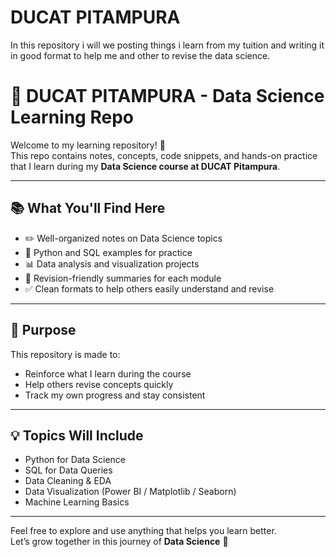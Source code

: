# DUCAT PITAMPURA
In this repository i will we posting things i learn from my tuition and writing it in good format to help me and other to revise the data science.

# 🧠 DUCAT PITAMPURA - Data Science Learning Repo

Welcome to my learning repository! 👋  
This repo contains notes, concepts, code snippets, and hands-on practice that I learn during my **Data Science course at DUCAT Pitampura**.

---

## 📚 What You'll Find Here

- ✏️ Well-organized notes on Data Science topics
- 🧮 Python and SQL examples for practice
- 📊 Data analysis and visualization projects
- 📌 Revision-friendly summaries for each module
- ✅ Clean formats to help others easily understand and revise

---

## 🎯 Purpose

This repository is made to:
- Reinforce what I learn during the course
- Help others revise concepts quickly
- Track my own progress and stay consistent

---

## 💡 Topics Will Include

- Python for Data Science
- SQL for Data Queries
- Data Cleaning & EDA
- Data Visualization (Power BI / Matplotlib / Seaborn)
- Machine Learning Basics

---

Feel free to explore and use anything that helps you learn better.  
Let’s grow together in this journey of **Data Science** 🚀  


